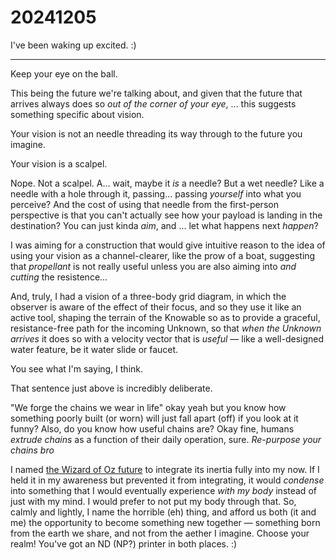 # 20241205

I've been waking up excited. :)

***

Keep your eye on the ball.

This being the future we're talking about, and given that the future that arrives always does so _out of the corner of your eye_, ... this suggests something specific about vision.

Your vision is not an needle threading its way through to the future you imagine.

Your vision is a scalpel.

Nope. Not a scalpel. A... wait, maybe it _is_ a needle? But a wet needle? Like a needle with a hole through it, passing... passing _yourself_ into what you perceive? And the cost of using that needle from the first-person perspective is that you can't actually see how your payload is landing in the destination? You can just kinda _aim_, and ... let what happens next _happen_?

I was aiming for a construction that would give intuitive reason to the idea of using your vision as a channel-clearer, like the prow of a boat, suggesting that _propellant_ is not really useful unless you are also aiming into _and cutting_ the resistence...

And, truly, I had a vision of a three-body grid diagram, in which the observer is aware of the effect of their focus, and so they use it like an active tool, shaping the terrain of the Knowable so as to provide a graceful, resistance-free path for the incoming Unknown, so that _when the Unknown arrives_ it does so with a velocity vector that is _useful_ — like a well-designed water feature, be it water slide or faucet.

You see what I'm saying, I think.

That sentence just above is incredibly deliberate.

"We forge the chains we wear in life" okay yeah but you know how something poorly built (or worn) will just fall apart (off) if you look at it funny? Also, do you know how useful chains are? Okay fine, humans _extrude chains_ as a function of their daily operation, sure. _Re-purpose your chains bro_

I named [the Wizard of Oz future](03/) to integrate its inertia fully into my now. If I held it in my awareness but prevented it from integrating, it would _condense_ into something that I would eventually experience _with my body_ instead of just with my mind. I would prefer to not put my body through that. So, calmly and lightly, I name the horrible (eh) thing, and afford us both (it and me) the opportunity to become something new together — something born from the earth we share, and not from the aether I imagine. Choose your realm! You've got an ND (NP?) printer in both places. :)
